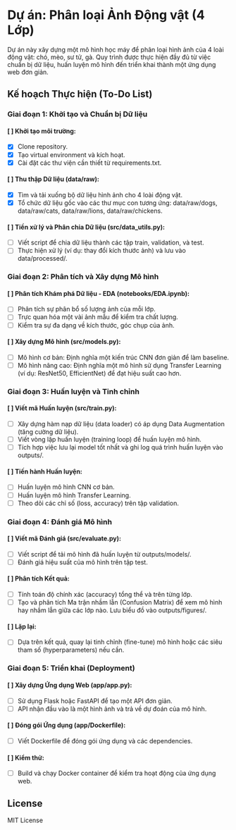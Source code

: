 # Dự án: Phân loại Ảnh Động vật (4 Lớp)

Dự án này xây dựng một mô hình học máy để phân loại hình ảnh của 4 loài động vật: chó, mèo, sư tử, gà. Quy trình được thực hiện đầy đủ từ việc chuẩn bị dữ liệu, huấn luyện mô hình đến triển khai thành một ứng dụng web đơn giản.

## Kế hoạch Thực hiện (To-Do List)

### Giai đoạn 1: Khởi tạo và Chuẩn bị Dữ liệu

#### [ ] Khởi tạo môi trường:
- [x] Clone repository.
- [x] Tạo virtual environment và kích hoạt.
- [x] Cài đặt các thư viện cần thiết từ requirements.txt.

#### [ ] Thu thập Dữ liệu (data/raw):
- [x] Tìm và tải xuống bộ dữ liệu hình ảnh cho 4 loài động vật.
- [x] Tổ chức dữ liệu gốc vào các thư mục con tương ứng: data/raw/dogs, data/raw/cats, data/raw/lions, data/raw/chickens.

#### [ ] Tiền xử lý và Phân chia Dữ liệu (src/data_utils.py):
- [ ] Viết script để chia dữ liệu thành các tập train, validation, và test.
- [ ] Thực hiện xử lý (ví dụ: thay đổi kích thước ảnh) và lưu vào data/processed/.

### Giai đoạn 2: Phân tích và Xây dựng Mô hình

#### [ ] Phân tích Khám phá Dữ liệu - EDA (notebooks/EDA.ipynb):
- [ ] Phân tích sự phân bổ số lượng ảnh của mỗi lớp.
- [ ] Trực quan hóa một vài ảnh mẫu để kiểm tra chất lượng.
- [ ] Kiểm tra sự đa dạng về kích thước, góc chụp của ảnh.

#### [ ] Xây dựng Mô hình (src/models.py):
- [ ] Mô hình cơ bản: Định nghĩa một kiến trúc CNN đơn giản để làm baseline.
- [ ] Mô hình nâng cao: Định nghĩa một mô hình sử dụng Transfer Learning (ví dụ: ResNet50, EfficientNet) để đạt hiệu suất cao hơn.

### Giai đoạn 3: Huấn luyện và Tinh chỉnh

#### [ ] Viết mã Huấn luyện (src/train.py):
- [ ] Xây dựng hàm nạp dữ liệu (data loader) có áp dụng Data Augmentation (tăng cường dữ liệu).
- [ ] Viết vòng lặp huấn luyện (training loop) để huấn luyện mô hình.
- [ ] Tích hợp việc lưu lại model tốt nhất và ghi log quá trình huấn luyện vào outputs/.

#### [ ] Tiến hành Huấn luyện:
- [ ] Huấn luyện mô hình CNN cơ bản.
- [ ] Huấn luyện mô hình Transfer Learning.
- [ ] Theo dõi các chỉ số (loss, accuracy) trên tập validation.

### Giai đoạn 4: Đánh giá Mô hình

#### [ ] Viết mã Đánh giá (src/evaluate.py):
- [ ] Viết script để tải mô hình đã huấn luyện từ outputs/models/.
- [ ] Đánh giá hiệu suất của mô hình trên tập test.

#### [ ] Phân tích Kết quả:
- [ ] Tính toán độ chính xác (accuracy) tổng thể và trên từng lớp.
- [ ] Tạo và phân tích Ma trận nhầm lẫn (Confusion Matrix) để xem mô hình hay nhầm lẫn giữa các lớp nào. Lưu biểu đồ vào outputs/figures/.

#### [ ] Lặp lại:
- [ ] Dựa trên kết quả, quay lại tinh chỉnh (fine-tune) mô hình hoặc các siêu tham số (hyperparameters) nếu cần.

### Giai đoạn 5: Triển khai (Deployment)

#### [ ] Xây dựng Ứng dụng Web (app/app.py):
- [ ] Sử dụng Flask hoặc FastAPI để tạo một API đơn giản.
- [ ] API nhận đầu vào là một hình ảnh và trả về dự đoán của mô hình.

#### [ ] Đóng gói Ứng dụng (app/Dockerfile):
- [ ] Viết Dockerfile để đóng gói ứng dụng và các dependencies.

#### [ ] Kiểm thử:
- [ ] Build và chạy Docker container để kiểm tra hoạt động của ứng dụng web.

## License

MIT License 